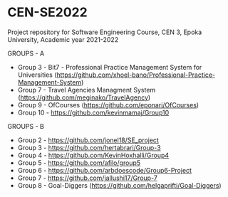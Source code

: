 # CEN-SE2022
Project repository for Software Engineering Course, CEN 3, Epoka University, Academic year 2021-2022


GROUPS - A

* Group 3 - Bit7 - Professional Practice Management System for Universities (https://github.com/xhoel-bano/Professional-Practice-Management-System)
* Group 7 - Travel Agencies Managment System (https://github.com/meginako/TravelAgency)
* Group 9 - OfCourses (https://github.com/eponari/OfCourses)
* Group 10 - https://github.com/kevinmamaj/Group10


GROUPS - B 

* Group 2 - https://github.com/jonel18/SE_project
* Group 3 - https://github.com/hertabrari/Group-3
* Group 4 - https://github.com/KevinHoxhalli/Group4
* Group 5 - https://github.com/afilo/group5
* Group 6 - https://github.com/arbdoescode/Group6-Project
* Group 7 - https://github.com/jallushi17/Group-7
* Group 8 - Goal-Diggers (https://github.com/helgaprifti/Goal-Diggers)
